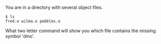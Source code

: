 You are in a directory with several object files.

	$ ls
	fred.o wilma.o pebbles.o

What two letter command will show you which file contains the missing symbol
'dino'.
